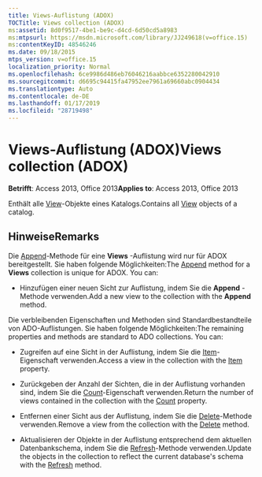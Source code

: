 ```yaml
---
title: Views-Auflistung (ADOX)
TOCTitle: Views collection (ADOX)
ms:assetid: 8d0f9517-4be1-be9c-d4cd-6d50cd5a8983
ms:mtpsurl: https://msdn.microsoft.com/library/JJ249618(v=office.15)
ms:contentKeyID: 48546246
ms.date: 09/18/2015
mtps_version: v=office.15
localization_priority: Normal
ms.openlocfilehash: 6ce9986d486eb76046216aabbce6352280042910
ms.sourcegitcommit: d6695c94415fa47952ee7961a69660abc0904434
ms.translationtype: Auto
ms.contentlocale: de-DE
ms.lasthandoff: 01/17/2019
ms.locfileid: "28719498"
---
```

# <a name="views-collection-adox"></a><span data-ttu-id="90736-102">Views-Auflistung (ADOX)</span><span class="sxs-lookup"><span data-stu-id="90736-102">Views collection (ADOX)</span></span>


<span data-ttu-id="90736-103">**Betrifft**: Access 2013, Office 2013</span><span class="sxs-lookup"><span data-stu-id="90736-103">**Applies to**: Access 2013, Office 2013</span></span>

<span data-ttu-id="90736-104">Enthält alle [View](view-object-adox.md)-Objekte eines Katalogs.</span><span class="sxs-lookup"><span data-stu-id="90736-104">Contains all [View](view-object-adox.md) objects of a catalog.</span></span>

## <a name="remarks"></a><span data-ttu-id="90736-105">Hinweise</span><span class="sxs-lookup"><span data-stu-id="90736-105">Remarks</span></span>

<span data-ttu-id="90736-p101">Die [Append](append-method-adox-views.md)-Methode für eine **Views** -Auflistung wird nur für ADOX bereitgestellt. Sie haben folgende Möglichkeiten:</span><span class="sxs-lookup"><span data-stu-id="90736-p101">The [Append](append-method-adox-views.md) method for a **Views** collection is unique for ADOX. You can:</span></span>

  - <span data-ttu-id="90736-108">Hinzufügen einer neuen Sicht zur Auflistung, indem Sie die **Append** -Methode verwenden.</span><span class="sxs-lookup"><span data-stu-id="90736-108">Add a new view to the collection with the **Append** method.</span></span>

<span data-ttu-id="90736-p102">Die verbleibenden Eigenschaften und Methoden sind Standardbestandteile von ADO-Auflistungen. Sie haben folgende Möglichkeiten:</span><span class="sxs-lookup"><span data-stu-id="90736-p102">The remaining properties and methods are standard to ADO collections. You can:</span></span>

  - <span data-ttu-id="90736-111">Zugreifen auf eine Sicht in der Auflistung, indem Sie die [Item](item-property-ado.md)-Eigenschaft verwenden.</span><span class="sxs-lookup"><span data-stu-id="90736-111">Access a view in the collection with the [Item](item-property-ado.md) property.</span></span>

  - <span data-ttu-id="90736-112">Zurückgeben der Anzahl der Sichten, die in der Auflistung vorhanden sind, indem Sie die [Count](count-property-ado.md)-Eigenschaft verwenden.</span><span class="sxs-lookup"><span data-stu-id="90736-112">Return the number of views contained in the collection with the [Count](count-property-ado.md) property.</span></span>

  - <span data-ttu-id="90736-113">Entfernen einer Sicht aus der Auflistung, indem Sie die [Delete](delete-method-adox-collections.md)-Methode verwenden.</span><span class="sxs-lookup"><span data-stu-id="90736-113">Remove a view from the collection with the [Delete](delete-method-adox-collections.md) method.</span></span>

  - <span data-ttu-id="90736-114">Aktualisieren der Objekte in der Auflistung entsprechend dem aktuellen Datenbankschema, indem Sie die [Refresh](refresh-method-ado.md)-Methode verwenden.</span><span class="sxs-lookup"><span data-stu-id="90736-114">Update the objects in the collection to reflect the current database's schema with the [Refresh](refresh-method-ado.md) method.</span></span>

